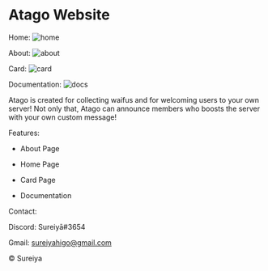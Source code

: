 # Atago Website


Home:
![home](https://i.imgur.com/JvThQjl.png)

About:
![about](https://i.imgur.com/qoLjoeN.png)

Card:
![card](https://i.imgur.com/S1X0aDJ.png)

Documentation:
![docs](https://i.imgur.com/wlOCokg.png)

Atago is created for collecting waifus and for welcoming users to your own server! 
Not only that, Atago can announce members who boosts the server with your own custom message!


Features:

- About Page

- Home Page

- Card Page

- Documentation

Contact:

Discord: Sureiyā#3654

Gmail: sureiyahigo@gmail.com



© Sureiya

